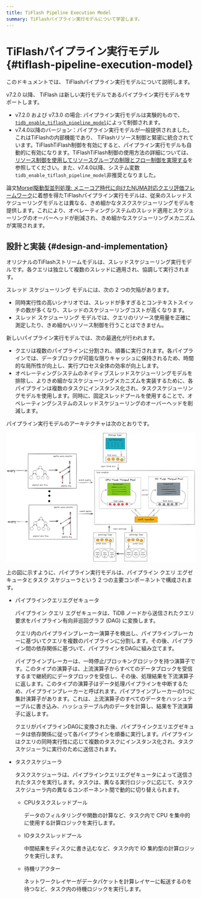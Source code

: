 ```yaml
---
title: TiFlash Pipeline Execution Model
summary: TiFlashパイプライン実行モデルについて学習します。
---
```


# TiFlashパイプライン実行モデル {#tiflash-pipeline-execution-model}

このドキュメントでは、 TiFlashパイプライン実行モデルについて説明します。

v7.2.0 以降、 TiFlash は新しい実行モデルであるパイプライン実行モデルをサポートします。

-   v7.2.0 および v7.3.0 の場合: パイプライン実行モデルは実験的もので、 [`tidb_enable_tiflash_pipeline_model`](https://docs.pingcap.com/tidb/v7.2/system-variables#tidb_enable_tiflash_pipeline_model-introduced-since-v720)によって制御されます。
-   v7.4.0以降のバージョン：パイプライン実行モデルが一般提供されました。これはTiFlashの内部機能であり、 TiFlashリソース制御と緊密に統合されています。TiFlashTiFlash制御を有効にすると、パイプライン実行モデルも自動的に有効になります。TiFlashTiFlash制御の使用方法の詳細については、 [リソース制御を使用してリソースグループの制限とフロー制御を実現する](/tidb-resource-control-ru-groups.md#parameters-for-resource-control)を参照してください。また、v7.4.0以降、システム変数`tidb_enable_tiflash_pipeline_model`非推奨となりました。

論文[Morsel駆動型並列処理: メニーコア時代に向けたNUMA対応クエリ評価フレームワーク](https://dl.acm.org/doi/10.1145/2588555.2610507)に着想を得たTiFlashパイプライン実行モデルは、従来のスレッドスケジューリングモデルとは異なる、きめ細かなタスクスケジューリングモデルを提供します。これにより、オペレーティングシステムのスレッド適用とスケジューリングのオーバーヘッドが削減され、きめ細かなスケジューリングメカニズムが実現されます。

## 設計と実装 {#design-and-implementation}

オリジナルのTiFlashストリームモデルは、スレッドスケジューリング実行モデルです。各クエリは独立して複数のスレッドに適用され、協調して実行されます。

スレッド スケジューリング モデルには、次の 2 つの欠陥があります。

-   同時実行性の高いシナリオでは、スレッドが多すぎるとコンテキストスイッチの数が多くなり、スレッドのスケジューリングコストが高くなります。
-   スレッド スケジューリング モデルでは、クエリのリソース使用量を正確に測定したり、きめ細かいリソース制御を行うことはできません。

新しいパイプライン実行モデルでは、次の最適化が行われます。

-   クエリは複数のパイプラインに分割され、順番に実行されます。各パイプラインでは、データブロックが可能な限りキャッシュに保持されるため、時間的な局所性が向上し、実行プロセス全体の効率が向上します。
-   オペレーティングシステムのネイティブスレッドスケジューリングモデルを排除し、よりきめ細かなスケジューリングメカニズムを実装するために、各パイプラインは複数のタスクにインスタンス化され、タスクスケジューリングモデルを使用します。同時に、固定スレッドプールを使用することで、オペレーティングシステムのスレッドスケジューリングのオーバーヘッドを削減します。

パイプライン実行モデルのアーキテクチャは次のとおりです。

![TiFlash pipeline execution model design](/media/tiflash/tiflash-pipeline-model.png)

上の図に示すように、パイプライン実行モデルは、パイプライン クエリ エグゼキュータとタスク スケジューラという 2 つの主要コンポーネントで構成されます。

-   パイプラインクエリエグゼキュータ

    パイプライン クエリ エグゼキュータは、TiDB ノードから送信されたクエリ要求をパイプライン有向非巡回グラフ (DAG) に変換します。

    クエリ内のパイプラインブレーカー演算子を検出し、パイプラインブレーカーに基づいてクエリを複数のパイプラインに分割します。その後、パイプライン間の依存関係に基づいて、パイプラインをDAGに組み立てます。

    パイプラインブレーカーは、一時停止/ブロッキングロジックを持つ演算子です。このタイプの演算子は、上流演算子からすべてのデータブロックを受信するまで継続的にデータブロックを受信し、その後、処理結果を下流演算子に返します。このタイプの演算子はデータ処理パイプラインを中断するため、パイプラインブレーカーと呼ばれます。パイプラインブレーカーの1つに集計演算子があります。これは、上流演算子のすべてのデータをハッシュテーブルに書き込み、ハッシュテーブル内のデータを計算し、結果を下流演算子に返します。

    クエリがパイプラインDAGに変換された後、パイプラインクエリエグゼキュータは依存関係に従って各パイプラインを順番に実行します。パイプラインはクエリの同時実行性に応じて複数のタスクにインスタンス化され、タスクスケジューラに実行のために送信されます。

-   タスクスケジューラ

    タスクスケジューラは、パイプラインクエリエグゼキュータによって送信されたタスクを実行します。タスクは、異なる実行ロジックに応じて、タスクスケジューラ内の異なるコンポーネント間で動的に切り替えられます。

    -   CPUタスクスレッドプール

        データのフィルタリングや関数の計算など、タスク内で CPU を集中的に使用する計算ロジックを実行します。

    -   IOタスクスレッドプール

        中間結果をディスクに書き込むなど、タスク内で IO 集約型の計算ロジックを実行します。

    -   待機リアクター

        ネットワークレイヤーがデータパケットを計算レイヤーに転送するのを待つなど、タスク内の待機ロジックを実行します。
